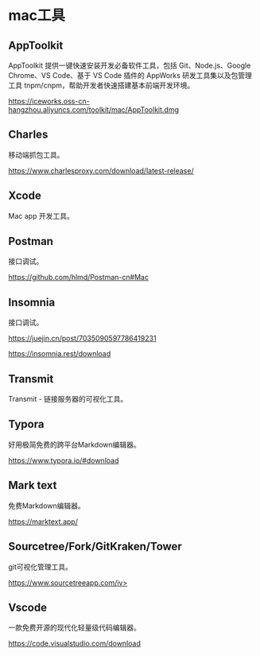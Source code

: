 # mac工具

## AppToolkit

AppToolkit 提供一键快速安装开发必备软件工具，包括 Git、Node.js、Google Chrome、VS Code、基于 VS Code 插件的 AppWorks 研发工具集以及包管理工具 tnpm/cnpm，帮助开发者快速搭建基本前端开发环境。

 https://iceworks.oss-cn-hangzhou.aliyuncs.com/toolkit/mac/AppToolkit.dmg

## Charles

移动端抓包工具。

https://www.charlesproxy.com/download/latest-release/

## Xcode

Mac app 开发工具。

## Postman

接口调试。

https://github.com/hlmd/Postman-cn#Mac

## Insomnia

接口调试。

https://juejin.cn/post/7035090597786419231

https://insomnia.rest/download

## Transmit

Transmit  - 链接服务器的可视化工具。

## Typora

好用极简免费的跨平台Markdown编辑器。

https://www.typora.io/#download

## Mark text

免费Markdown编辑器。

https://marktext.app/

## Sourcetree/Fork/GitKraken/Tower

git可视化管理工具。

https://www.sourcetreeapp.com/iv>

## Vscode

一款免费开源的现代化轻量级代码编辑器。

https://code.visualstudio.com/download
